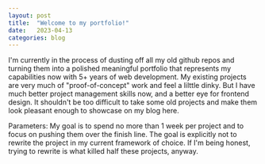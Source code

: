 ```yaml
---
layout: post
title:  "Welcome to my portfolio!"
date:   2023-04-13
categories: blog
---
```

I'm currently in the process of dusting off all my old github repos and turning them into a polished meaningful portfolio that represents my capabilities now with 5+ years of web development.
My existing projects are very much of "proof-of-concept" work and feel a lilttle dinky. But I have much better project management skills now, and a better eye for frontend design. It shouldn't be too difficult to take some old projects and make them look pleasant enough to showcase on my blog here.

Parameters: 
My goal is to spend no more than 1 week per project and to focus on pushing them over the finish line. The goal is explicitly not to rewrite the project in my current framework of choice. If I'm being honest, trying to rewrite is what killed half these projects, anyway.  
